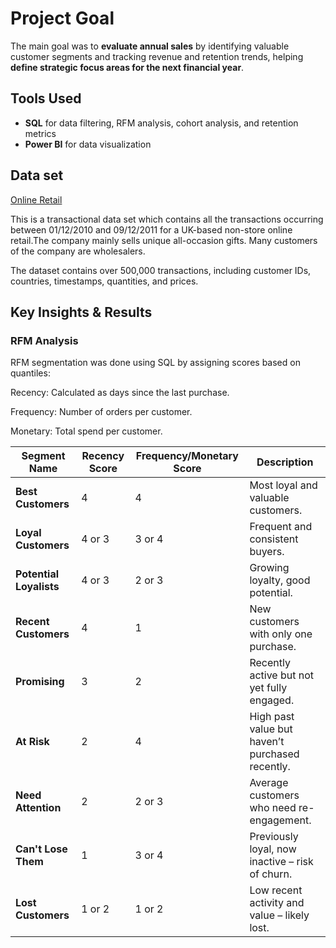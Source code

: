# Project Goal
The main goal was to **evaluate annual sales** by identifying valuable customer segments and tracking revenue and retention trends, helping **define strategic focus areas for the next financial year**.

## Tools Used
- **SQL** for data filtering, RFM analysis, cohort analysis, and retention metrics  
- **Power BI** for data visualization

## Data set
[Online Retail](https://archive.ics.uci.edu/dataset/352/online+retail)

This is a transactional data set which contains all the transactions occurring between 01/12/2010 and 09/12/2011 for a UK-based non-store online retail.The company mainly sells unique all-occasion gifts. Many customers of the company are wholesalers.

The dataset contains over 500,000 transactions, including customer IDs, countries, timestamps, quantities, and prices.

## Key Insights & Results
### RFM Analysis

RFM segmentation was done using SQL by assigning scores based on quantiles:

Recency: Calculated as days since the last purchase.

Frequency: Number of orders per customer.

Monetary: Total spend per customer.

| Segment Name            | Recency Score | Frequency/Monetary Score | Description                                     |
| ----------------------- | ------------- | ------------------------ | ----------------------------------------------- |
| **Best Customers**      | 4             | 4                        | Most loyal and valuable customers.              |
| **Loyal Customers**     | 4 or 3        | 3 or 4                   | Frequent and consistent buyers.                 |
| **Potential Loyalists** | 4 or 3        | 2 or 3                   | Growing loyalty, good potential.                |
| **Recent Customers**    | 4             | 1                        | New customers with only one purchase.           |
| **Promising**           | 3             | 2                        | Recently active but not yet fully engaged.      |
| **At Risk**             | 2             | 4                        | High past value but haven’t purchased recently. |
| **Need Attention**      | 2             | 2 or 3                   | Average customers who need re-engagement.       |
| **Can't Lose Them**     | 1             | 3 or 4                   | Previously loyal, now inactive – risk of churn. |
| **Lost Customers**      | 1 or 2        | 1 or 2                   | Low recent activity and value – likely lost.    |

